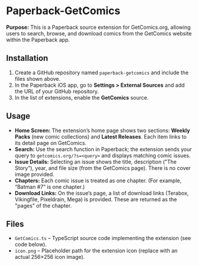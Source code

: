 # Paperback-GetComics

**Purpose:** This is a Paperback source extension for GetComics.org, allowing users to search, browse, and download comics from the GetComics website within the Paperback app.

## Installation

1. Create a GitHub repository named `paperback-getcomics` and include the files shown above.
2. In the Paperback iOS app, go to **Settings > External Sources** and add the URL of your GitHub repository.
3. In the list of extensions, enable the **GetComics** source.

## Usage

- **Home Screen:** The extension’s home page shows two sections: **Weekly Packs** (new comic collections) and **Latest Releases**. Each item links to its detail page on GetComics.
- **Search:** Use the search function in Paperback; the extension sends your query to `getcomics.org/?s=<query>` and displays matching comic issues.
- **Issue Details:** Selecting an issue shows the title, description ("The Story"), year, and file size (from the GetComics page). There is no cover image provided.
- **Chapters:** Each comic issue is treated as one chapter. (For example, “Batman #7” is one chapter.)
- **Download Links:** On the issue’s page, a list of download links (Terabox, Vikingfile, Pixeldrain, Mega) is provided. These are returned as the "pages" of the chapter.

## Files

- `GetComics.ts` – TypeScript source code implementing the extension (see code below).
- `icon.png` – Placeholder path for the extension icon (replace with an actual 256×256 icon image).
